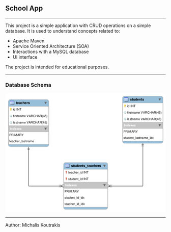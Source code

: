 ## School App
<hr>
This project is a simple application with CRUD operations on a simple database. It is used to understand concepts related to:

- Apache Maven
- Service Oriented Architecture (SOA)
- Interactions with a MySQL database
- UI interface

The project is intended for educational purposes.
<hr>

### Database Schema

![Database schema](src/main/resources/school6db_schema.png)

<hr>
Author: Michalis Koutrakis
